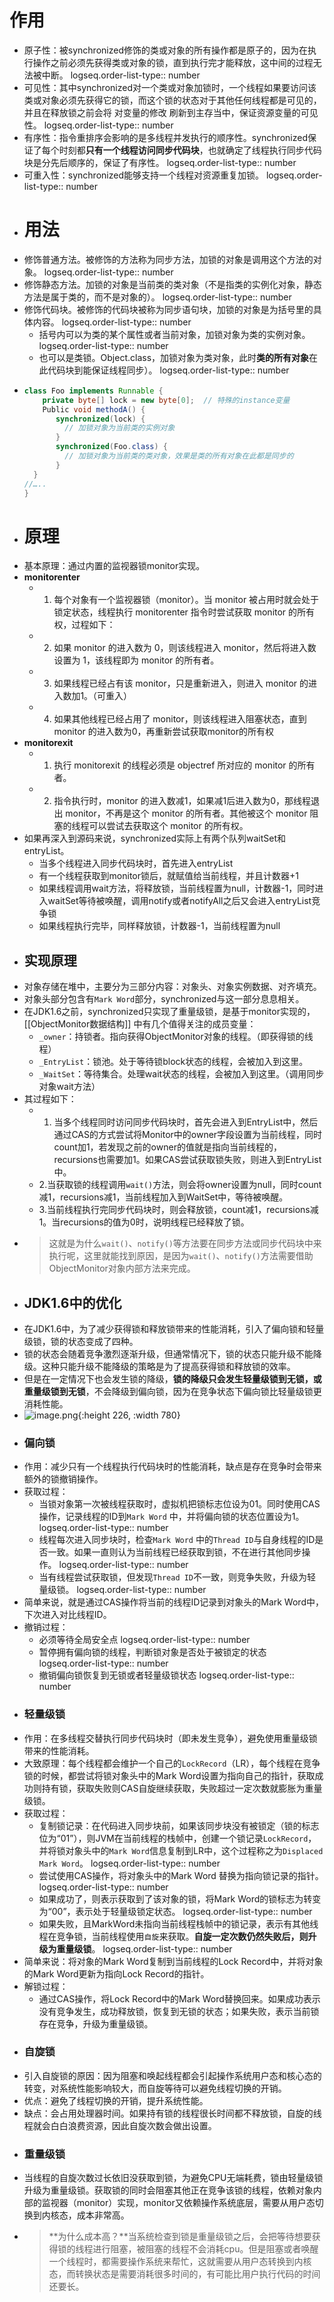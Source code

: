# 作用
- 原子性：被synchronized修饰的类或对象的所有操作都是原子的，因为在执行操作之前必须先获得类或对象的锁，直到执行完才能释放，这中间的过程无法被中断。
  logseq.order-list-type:: number
- 可见性：其中synchronized对一个类或对象加锁时，一个线程如果要访问该类或对象必须先获得它的锁，而这个锁的状态对于其他任何线程都是可见的，并且在释放锁之前会将 对变量的修改 刷新到主存当中，保证资源变量的可见性。
  logseq.order-list-type:: number
- 有序性：指令重排序会影响的是多线程并发执行的顺序性。synchronized保证了每个时刻都**只有一个线程访问同步代码块**，也就确定了线程执行同步代码块是分先后顺序的，保证了有序性。
  logseq.order-list-type:: number
- 可重入性：synchronized能够支持一个线程对资源重复加锁。
  logseq.order-list-type:: number
- # 用法
- 修饰普通方法。被修饰的方法称为同步方法，加锁的对象是调用这个方法的对象。
  logseq.order-list-type:: number
- 修饰静态方法。加锁的对象是当前类的类对象（不是指类的实例化对象，静态方法是属于类的，而不是对象的）。
  logseq.order-list-type:: number
- 修饰代码块。被修饰的代码块被称为同步语句块，加锁的对象是为括号里的具体内容。
  logseq.order-list-type:: number
	- 括号内可以为类的某个属性或者当前对象，加锁对象为类的实例对象。
	  logseq.order-list-type:: number
	- 也可以是类锁。Object.class，加锁对象为类对象，此时**类的所有对象**在此代码块到能保证线程同步）。
	  logseq.order-list-type:: number
- ```java
  class Foo implements Runnable {
      private byte[] lock = new byte[0];  // 特殊的instance变量
      Public void methodA() {
         synchronized(lock) { 
           // 加锁对象为当前类的实例对象
         }
         synchronized(Foo.class) {
           // 加锁对象为当前类的类对象，效果是类的所有对象在此都是同步的
         }
  	}
  //…..
  }
  ```
- # 原理
- 基本原理：通过内置的监视器锁monitor实现。
- **monitorenter**
	- 1. 每个对象有一个监视器锁（monitor）。当 monitor 被占用时就会处于锁定状态，线程执行 monitorenter 指令时尝试获取 monitor 的所有权，过程如下：
	- 2. 如果 monitor 的进入数为 0，则该线程进入 monitor，然后将进入数设置为 1，该线程即为 monitor 的所有者。
	- 3. 如果线程已经占有该 monitor，只是重新进入，则进入 monitor 的进入数加1。（可重入）
	- 4. 如果其他线程已经占用了 monitor，则该线程进入阻塞状态，直到 monitor 的进入数为0，再重新尝试获取monitor的所有权
- **monitorexit**
	- 1. 执行 monitorexit 的线程必须是 objectref 所对应的 monitor 的所有者。
	- 2. 指令执行时，monitor 的进入数减1，如果减1后进入数为0，那线程退出 monitor，不再是这个 monitor 的所有者。其他被这个 monitor 阻塞的线程可以尝试去获取这个 monitor 的所有权。
- 如果再深入到源码来说，synchronized实际上有两个队列waitSet和entryList。
	- 当多个线程进入同步代码块时，首先进入entryList
	- 有一个线程获取到monitor锁后，就赋值给当前线程，并且计数器+1
	- 如果线程调用wait方法，将释放锁，当前线程置为null，计数器-1，同时进入waitSet等待被唤醒，调用notify或者notifyAll之后又会进入entryList竞争锁
	- 如果线程执行完毕，同样释放锁，计数器-1，当前线程置为null
- ## 实现原理
- 对象存储在堆中，主要分为三部分内容：对象头、对象实例数据、对齐填充。
- 对象头部分包含有`Mark Word`部分，synchronized与这一部分息息相关。
- 在JDK1.6之前，synchronized只实现了重量级锁，是基于monitor实现的，[[ObjectMonitor数据结构]] 中有几个值得关注的成员变量：
	- `_owner`：持锁者。指向获得ObjectMonitor对象的线程。（即获得锁的线程）
	- `_EntryList`：锁池。处于等待锁block状态的线程，会被加入到这里。
	- `_WaitSet`：等待集合。处理wait状态的线程，会被加入到这里。（调用同步对象wait方法）
- 其过程如下：
	- 1. 当多个线程同时访问同步代码块时，首先会进入到EntryList中，然后通过CAS的方式尝试将Monitor中的owner字段设置为当前线程，同时count加1，若发现之前的owner的值就是指向当前线程的，recursions也需要加1。如果CAS尝试获取锁失败，则进入到EntryList中。
	- 2.当获取锁的线程调用`wait()`方法，则会将owner设置为null，同时count减1，recursions减1，当前线程加入到WaitSet中，等待被唤醒。
	- 3.当前线程执行完同步代码块时，则会释放锁，count减1，recursions减1。当recursions的值为0时，说明线程已经释放了锁。
- > 这就是为什么`wait()`、`notify()`等方法要在同步方法或同步代码块中来执行呢，这里就能找到原因，是因为`wait()`、`notify()`方法需要借助ObjectMonitor对象内部方法来完成。
- ## JDK1.6中的优化
- 在JDK1.6中，为了减少获得锁和释放锁带来的性能消耗，引入了偏向锁和轻量级锁，锁的状态变成了四种。
- 锁的状态会随着竞争激烈逐渐升级，但通常情况下，锁的状态只能升级不能降级。这种只能升级不能降级的策略是为了提高获得锁和释放锁的效率。
- 但是在一定情况下也会发生锁的降级，**锁的降级只会发生轻量级锁到无锁，或重量级锁到无锁**，不会降级到偏向锁，因为在竞争状态下偏向锁比轻量级锁更消耗性能。
- ![image.png](../assets/image_1691567107355_0.png){:height 226, :width 780}
- ### 偏向锁
- 作用：减少只有一个线程执行代码块时的性能消耗，缺点是存在竞争时会带来额外的锁撤销操作。
- 获取过程：
	- 当锁对象第一次被线程获取时，虚拟机把锁标志位设为01。同时使用CAS操作，记录线程的ID到`Mark Word` 中，并将偏向锁的状态位置设为1。
	  logseq.order-list-type:: number
	- 线程每次进入同步块时，检查`Mark Word` 中的`Thread ID`与自身线程的ID是否一致。如果一直则认为当前线程已经获取到锁，不在进行其他同步操作。
	  logseq.order-list-type:: number
	- 当有线程尝试获取锁，但发现`Thread ID`不一致，则竞争失败，升级为轻量级锁。
	  logseq.order-list-type:: number
- 简单来说，就是通过CAS操作将当前的线程ID记录到对象头的Mark Word中，下次进入对比线程ID。
- 撤销过程：
	- 必须等待全局安全点
	  logseq.order-list-type:: number
	- 暂停拥有偏向锁的线程，判断锁对象是否处于被锁定的状态
	  logseq.order-list-type:: number
	- 撤销偏向锁恢复到无锁或者轻量级锁状态
	  logseq.order-list-type:: number
- ### 轻量级锁
- 作用：在多线程交替执行同步代码块时（即未发生竞争），避免使用重量级锁带来的性能消耗。
- 大致原理：每个线程都会维护一个自己的`LockRecord`（LR），每个线程在竞争锁的时候，都尝试将锁对象头中的Mark Word设置为指向自己的指针，获取成功则持有锁，获取失败则CAS自旋继续获取，失败超过一定次数就膨胀为重量级锁。
- 获取过程：
	- 复制锁记录：在代码进入同步块前，如果该同步块没有被锁定（锁的标志位为“01”），则JVM在当前线程的栈帧中，创建一个锁记录`LockRecord`，并将锁对象头中的`Mark Word`信息复制到LR中，这个过程称之为`Displaced Mark Word`。
	  logseq.order-list-type:: number
	- 尝试使用CAS操作，将对象头中的Mark Word 替换为指向锁记录的指针。
	  logseq.order-list-type:: number
	- 如果成功了，则表示获取到了该对象的锁，将Mark Word的锁标志为转变为“00”，表示处于轻量级锁定状态。
	  logseq.order-list-type:: number
	- 如果失败，且MarkWord未指向当前线程栈帧中的锁记录，表示有其他线程在竞争锁，当前线程使用`自旋`来获取。**自旋一定次数仍然失败后，则升级为重量级锁**。
	  logseq.order-list-type:: number
- 简单来说：将对象的Mark Word复制到当前线程的Lock Record中，并将对象的Mark Word更新为指向Lock Record的指针。
- 解锁过程：
	- 通过CAS操作，将Lock Record中的Mark Word替换回来。如果成功表示没有竞争发生，成功释放锁，恢复到无锁的状态；如果失败，表示当前锁存在竞争，升级为重量级锁。
- ### 自旋锁
- 引入自旋锁的原因：因为阻塞和唤起线程都会引起操作系统用户态和核心态的转变，对系统性能影响较大，而自旋等待可以避免线程切换的开销。
- 优点：避免了线程切换的开销，提升系统性能。
- 缺点：会占用处理器时间。如果持有锁的线程很长时间都不释放锁，自旋的线程就会白白浪费资源，因此自旋次数会做出设置。
- ### 重量级锁
- 当线程的自旋次数过长依旧没获取到锁，为避免CPU无端耗费，锁由轻量级锁升级为重量级锁。获取锁的同时会阻塞其他正在竞争该锁的线程，依赖对象内部的监视器（monitor）实现，monitor又依赖操作系统底层，需要从用户态切换到内核态，成本非常高。
- >**为什么成本高？**当系统检查到锁是重量级锁之后，会把等待想要获得锁的线程进行阻塞，被阻塞的线程不会消耗cpu。但是阻塞或者唤醒一个线程时，都需要操作系统来帮忙，这就需要从用户态转换到内核态，而转换状态是需要消耗很多时间的，有可能比用户执行代码的时间还要长。